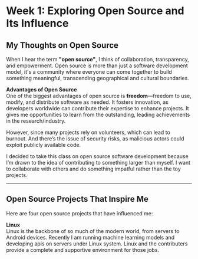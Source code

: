 
# Week 1: Exploring Open Source and Its Influence

## My Thoughts on Open Source  

When I hear the term **"open source"**, I think of collaboration, transparency, and empowerment. Open source is more than just a software development model, it's a community where everyone can come together to build something meaningful, transcending geographical and cultural boundaries.  

**Advantages of Open Source**  
One of the biggest advantages of open source is **freedom**—freedom to use, modify, and distribute software as needed. It fosters innovation, as developers worldwide can contribute their expertise to enhance projects. It gives me opportunities to learn from the outstanding, leading achievements in the research/industry.

However, since many projects rely on volunteers, which can lead to burnout. And there’s the issue of security risks, as malicious actors could exploit publicly available code.

I decided to take this class on open source software development because I’m drawn to the idea of contributing to something larger than myself. I want to collaborate with others and do something impatful rather than the toy projects. 

---

## Open Source Projects That Inspire Me  

Here are four open source projects that have influenced me:  

**Linux**  
   Linux is the backbone of so much of the modern world, from servers to Android devices. Recently I am running machine learning models and developing apis on servers under Linux system. Linux and the contributers provide a complete and supportive environment for those jobs.
